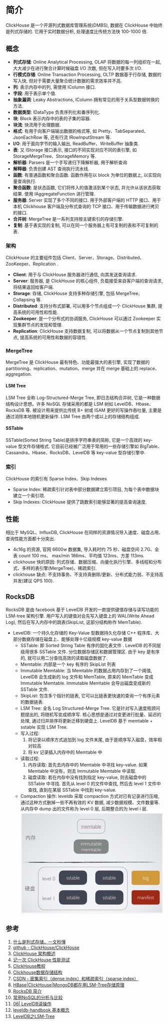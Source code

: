 # 简介
ClickHouse 是一个开源列式数据库管理系统(DMBS), 数据在 ClickHouse 中始终是列式存储的. 它用于实时数据分析, 处理速度比传统方法快 100-1000 倍.

## 概念
- **列式存储**: Online Analytical Processing, OLAP 将数据的每一列组织在一起, 大大减少在进行聚合计算时候磁盘 I/O 次数, 但在写入时要多次 I/O.
- **行模式存储**: Online Transaction Processing, OLTP 数据基于行存储, 数据的写入快, 但对于需要大量聚合统计数据的需求效率并不高.
- **列**: 表示内存中的列, 需使用 IColumn 接口.
- **字段**: 用于表示单个值.
- **抽象漏洞**: Leaky Abstractions, IColumn 拥有常见的用于关系型数据转换的方法.
- **数据类型**: IDataType 负责序列化和番序列化.
- **块**: Block 表示内存中的表的子集的容器.
- **块流**: 快流用于处理数据.
- **格式**: 有用于向客户端输出数据的格式等, 如 Pretty、TabSeparated、JsonEachRow 等, 还有行流 IRowInputStream 等.
- **I/O**: 用于面向字节的输入输出, ReadBuffer、WriteBuffer 抽象类.
- **表**: 又 IStorage 接口表示, 接口的不同实现对应不同的表引擎, 如 StorageMergeTree、StorageMemory 等.
- **解析器**: Parsers 是一个手写递归下降解析器, 用于解析查询
- **解释器**: 负责创建 AST 查询执行流水线.
- **函数**: 有普通函数和聚合函数. 函数作用在以 block 为单位的数据上, 以实现向量查询执行.
- **聚合函数**: 是状态函数, 它们将传入的值激活到某个状态, 并允许从该状态获取结果. 使用 IAggregateFunction 进行管理.
- **服务器**: Server 实现了多个不同的接口. 用于外部客户端的 HTTP 接口、用于本机 Clickhouse 客户端及分布式查询的 TCP 接口、用于传输数据进行拷贝的接口.
- **合并树**: MergeTree 是一系列支持按主键索引的存储引擎.
- **复制**: 基于表实现的复制, 可以在同一个服务器上有可复制的表和不可复制的表.

### 架构
ClickHouse 的主要组件包括 Client、Server、Storage、Distributed、ZooKeeper、Replication .
- **Client**: 用于与 ClickHouse 服务器进行通信, 向其发送查询请求.
- **Server**: 服务器, 是 ClickHouse 的核心组件, 负载接受来自客户端的查询请求, 将结果返回给客户端.
- **Storage**: 存储, ClickHouse 支持多种存储引擎, 包括 MergeTree、Collapsing 等.
- **Distributed**: 支持分布式部署, 可以用多个节点组成一个 ClickHouse 集群, 提高系统的可用性和性能.
- **Zookeeper**: 是一个分布式的协调服务, ClickHouse 可以通过 Zookeeper 实现集群节点的发现和管理.
- **Replication**: ClickHouse 支持数据复制, 可以将数据从一个节点复制到其他节点, 提高系统的可用性和数据的容错性.

### MergeTree
MergeTree 是 ClickHouse 最有特色、功能最强大的表引擎, 实现了数据的 partitioning、replication、mutation、merge 并在 merge 基础上的 replace、aggregation. 

#### LSM Tree
LSM Tree 全称 Log-Structured-Merge Tree, 即日志结构合并树, 它是一种数据结构设计思想。许多 NoSQL 存储采用的都是 LSM 树如 LevelDB、Hbase、RocksDB 等. 被设计用来提供比传统 B+ 树或 ISAM 更好的写操作吞吐量, 主要是通过消除本地随机更新操作.
LSM Tree 由两个或以上的存储结构组成. 

#### SSTable
SSTable(Sorted String Table)是排序字符串表的简称, 它是一个高效的 key-value 型文件存储格式. 它目前已经被广泛用于常用的一些存储引擎如 BigTable、Cassandra、Hbase、RocksDB、LevelDB 等 key-value 型存储引擎中. 

### 索引
ClickHouse 的索引有 Sparse Index、Skip Indexes
- Sparse Index: 稀疏索引针对表中部分数据建立索引项目, 为每个表中数据块建立一个索引项. 
- Skip Indexes: ClickHouse 提供了跳数索引能够显著的提高查询速度.

## 性能
相比于 MySQL、InfluxDB, ClickHouse 在同样的资源情况导入速度、磁盘占用、查询性能方面都十分突出. 
- 4c16g 的资源, 官网 6600w 数据集, 导入耗时约 75 秒、磁盘空间 2.7G、全表 count 100 ms、 max/min 186ms、平均值 123ms、方差 113ms.
- clickhouse 快的原因: 列式存储、数据压缩、向量化执行引擎、多线程和分布式、多样的表引擎(MergeTree)、稀疏索引.
- clickhouse 缺点: 不支持事务、不支持真删除/更新、分布式能力弱、不支持高并发(建议 QPS 100).

## RocksDB
RocksDB 是由 facebook 基于 LevelDB 开发的一款提供键值存储与读写功能的 LSM-tree 架构引擎. 用户写入的键值对会先写入键盘上的 WAL(Write Ahead Log), 然后在写入内存中的跳表(SkipList, 这部分结构称作 MemTable).

+ LevelDB: 一个持久化存储的 Key-Value 型数据持久化存储 C++ 程序库、大部分数据存储在磁盘上、能够处理十亿级规模 key-value 数据
    - SSTable: 即 Sorted String Table 有序的固化表文件 . LevelDB 的不同层级用很多 SSTable 文件. 分位数据存储区和数据管理区. 由于 key 是有序的, 就可以用二分查找高效的读取磁盘数据了.
    - Memtable: 内部是一个 key 有序的 SkipList 列表
    - Immutable Memtable: 当 Memtable 的数据占用内存到了一个阈值, LevelDB 会生成新的 log 文件和 MemTable, 原来的 MemTable 变成 Immutable Memtable. Immutable Memtable 会导出磁盘变成新的 SSTable 文件.
    - SkipList: 包含多个指针的链表, 它可以比链表更快速的查询一个有序元素的数据链表.
    - LSM Tree: 全名 Log Structured-Merge Tree. 它是针对写入速度瓶颈问题提出的, 将随机写变成顺序写. 核心思想是通过对变更进行批量、延迟的处理, 通过归并排序将更新迁移到硬盘上. LevelDB 基于 memtable + sstable 实现 LSM Tree.
    - 写入过程:
        1. 将记录以顺序方式追加到 log 文件末尾, 由于是顺序写入磁盘，效率相对较高
        2. 将 kv 记录插入内存中的 Memtable 中
    - 读取过程: 
        1. 内存读取: 首先去内存中的 Memtable 中寻找 key-value. 如果 Memtable 中没有，则去 Immutable Memtable 中读取.
        2. 磁盘读取: 若在内存中没有找到指定 key-value, 则去磁盘中的 SSTable 中寻找. 首先从 level 0 的文件中查找, 然后去 level 1 文件中查找, 直到在某层 SSTable 中找到 key-value.
    - Compaction 操作: leveldb 采取 compaction 方式对已有记录进行压缩, 通过这种方式删掉一些不再有效的 KV 数据, 减少数据规模、文件数量等. 从内存中 dump 出的文件称为 level 0 层, 后期整合的为 level i 层.
![level db LSM Tree 设计](../img/leveldb_structure.png)

## 参考
1. [什么是列式存储，一文秒懂](https://juejin.cn/post/6844904118872440840)
2. [github - ClickHouse/ClickHouse](https://github.com/ClickHouse/ClickHouse)
3. [ClickHouse 架构概述](https://clickhouse.com/docs/zh/development/architecture)
4. [记一次 ClickHouse 性能测试](https://juejin.cn/post/7131778389865660452)
5. [ClickHouse教程](https://clickhouse.com/docs/zh/getting-started/tutorial)
6. [Clickhouse数据存储结构](https://www.cnblogs.com/eedbaa/p/14512803.html)
7. [CSDN - 密集索引（dense index）和稀疏索引（sparse index）](https://blog.csdn.net/tuning_optmization/article/details/114361513)
8. [HBase|ClickHouse|MongoDB都在用LSM-Tree存储原理](https://blog.csdn.net/huzechen/article/details/107478781)
9. [RocksDB 简介](https://docs.pingcap.com/zh/tidb/dev/rocksdb-overview)
10. [常用NoSQL的分析与比较](https://z.itpub.net/article/detail/BD77F3028C01D6157CA9752B628620F5)
11. [06| LevelDB读操作](https://zhuanlan.zhihu.com/p/458197881)
12. [leveldb-handbook 基本概念](https://leveldb-handbook.readthedocs.io/zh/latest/basic.html)
13. [LevelDB之LSM-Tree](https://zouzls.github.io/2016/11/23/LevelDB%E4%B9%8BLSM-Tree/)